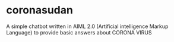 # coronasudan
A simple chatbot written in AIML 2.0 (Artificial intelligence Markup Language) to provide basic answers about CORONA VIRUS
